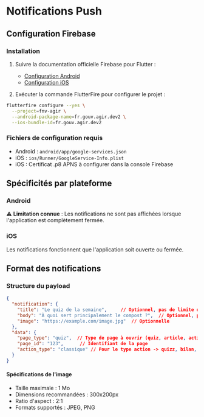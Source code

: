 # Notifications Push

## Configuration Firebase

### Installation

1. Suivre la documentation officielle Firebase pour Flutter :
   - [Configuration Android](https://firebase.google.com/docs/flutter/setup?platform=android)
   - [Configuration iOS](https://firebase.google.com/docs/flutter/setup?platform=ios)

2. Exécuter la commande FlutterFire pour configurer le projet :

```bash
flutterfire configure --yes \
  --project=fnv-agir \
  --android-package-name=fr.gouv.agir.dev2 \
  --ios-bundle-id=fr.gouv.agir.dev2
```

### Fichiers de configuration requis

- Android : `android/app/google-services.json`
- iOS : `ios/Runner/GoogleService-Info.plist`
- iOS : Certificat .p8 APNS à configurer dans la console Firebase

## Spécificités par plateforme

### Android

⚠️ **Limitation connue** : Les notifications ne sont pas affichées lorsque l'application est complètement fermée.

### iOS

Les notifications fonctionnent que l'application soit ouverte ou fermée.

## Format des notifications

### Structure du payload

```json
{
  "notification": {
    "title": "Le quiz de la semaine",     // Optionnel, pas de limite de caractères
    "body": "À quoi sert principalement le compost ?",  // Optionnel, pas de limite de caractères
    "image": "https://example.com/image.jpg"  // Optionnelle
  },
  "data": {
    "page_type": "quiz",  // Type de page à ouvrir (quiz, article, action)
    "page_id": "123",      // Identifiant de la page
    "action_type": "classique" // Pour le type action -> quizz, bilan, simulateur
  }
}
```

#### Spécifications de l'image

- Taille maximale : 1 Mo
- Dimensions recommandées : 300x200px
- Ratio d'aspect : 2:1
- Formats supportés : JPEG, PNG
